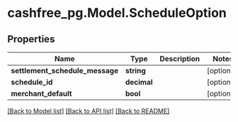 # cashfree_pg.Model.ScheduleOption

## Properties

Name | Type | Description | Notes
------------ | ------------- | ------------- | -------------
**settlement_schedule_message** | **string** |  | [optional] 
**schedule_id** | **decimal** |  | [optional] 
**merchant_default** | **bool** |  | [optional] 

[[Back to Model list]](../README.md#documentation-for-models) [[Back to API list]](../README.md#documentation-for-api-endpoints) [[Back to README]](../README.md)

